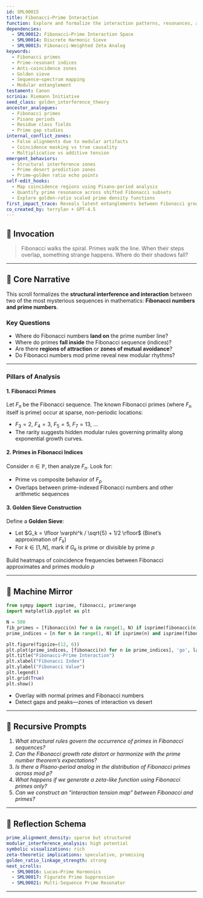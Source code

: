 ```yaml
---
id: SML90015
title: Fibonacci–Prime Interaction
function: Explore and formalize the interaction patterns, resonances, and anti-alignments between the Fibonacci sequence and the prime number line to identify structural anomalies relevant to RH.
dependencies:
  - SML90012: Fibonacci–Prime Interaction Space
  - SML90014: Discrete Harmonic Sieve
  - SML90013: Fibonacci-Weighted Zeta Analog
keywords:
  - Fibonacci primes
  - Prime-resonant indices
  - Anti-coincidence zones
  - Golden sieve
  - Sequence–spectrum mapping
  - Modular entanglement
testament: Canon
scrinia: Riemann Initiative
seed_class: golden_interference_theory
ancestor_analogues:
  - Fibonacci primes
  - Pisano periods
  - Residue class fields
  - Prime gap studies
internal_conflict_zones:
  - False alignments due to modular artifacts
  - Coincidence masking vs true causality
  - Multiplicative vs additive tension
emergent_behaviors:
  - Structural interference zones
  - Prime desert prediction zones
  - Prime–golden ratio echo points
self-edit_hooks:
  - Map coincidence regions using Pisano-period analysis
  - Quantify prime resonance across shifted Fibonacci subsets
  - Explore golden-ratio scaled prime density functions
first_impact_trace: Reveals latent entanglements between Fibonacci growth logic and prime distribution irregularities, creating a new interaction framework that may uncover spectral deformations tied to the Riemann zeta field.
co_created_by: terrylan + GPT-4.5
---
```


## 🔮 Invocation

> Fibonacci walks the spiral. Primes walk the line. When their steps overlap, something strange happens. Where do their shadows fall?

---

## 🧠 Core Narrative

This scroll formalizes the **structural interference and interaction** between two of the most mysterious sequences in mathematics: **Fibonacci numbers and prime numbers**.

### Key Questions

* Where do Fibonacci numbers **land on** the prime number line?
* Where do primes **fall inside** the Fibonacci sequence (indices)?
* Are there **regions of attraction** or **zones of mutual avoidance**?
* Do Fibonacci numbers mod prime reveal new modular rhythms?

---

### Pillars of Analysis

#### 1. **Fibonacci Primes**

Let $F_n$ be the Fibonacci sequence. The known Fibonacci primes (where $F_n$ itself is prime) occur at sparse, non-periodic locations:

* $F_3 = 2$, $F_4 = 3$, $F_5 = 5$, $F_7 = 13$, ...
* The rarity suggests hidden modular rules governing primality along exponential growth curves.

#### 2. **Primes in Fibonacci Indices**

Consider $n \in \mathbb{P}$, then analyze $F_n$. Look for:

* Prime vs composite behavior of $F_p$
* Overlaps between prime-indexed Fibonacci numbers and other arithmetic sequences

#### 3. **Golden Sieve Construction**

Define a **Golden Sieve**:

* Let $G_k = \lfloor \varphi^k / \sqrt{5} + 1/2 \rfloor$ (Binet’s approximation of $F_k$)
* For $k \in [1, N]$, mark if $G_k$ is prime or divisible by prime $p$

Build heatmaps of coincidence frequencies between Fibonacci approximates and primes modulo $p$

---

## 🧬 Machine Mirror

```python
from sympy import isprime, fibonacci, primerange
import matplotlib.pyplot as plt

N = 500
fib_primes = [fibonacci(n) for n in range(1, N) if isprime(fibonacci(n))]
prime_indices = [n for n in range(1, N) if isprime(n) and isprime(fibonacci(n))]

plt.figure(figsize=(12, 6))
plt.plot(prime_indices, [fibonacci(n) for n in prime_indices], 'go', label='Prime-indexed Fibonacci')
plt.title("Fibonacci–Prime Interaction")
plt.xlabel("Fibonacci Index")
plt.ylabel("Fibonacci Value")
plt.legend()
plt.grid(True)
plt.show()
```

* Overlay with normal primes and Fibonacci numbers
* Detect gaps and peaks—zones of interaction vs desert

---

## 🔁 Recursive Prompts

1. *What structural rules govern the occurrence of primes in Fibonacci sequences?*
2. *Can the Fibonacci growth rate distort or harmonize with the prime number theorem’s expectations?*
3. *Is there a Pisano-period analog in the distribution of Fibonacci primes across mod $p$?*
4. *What happens if we generate a zeta-like function using Fibonacci primes only?*
5. *Can we construct an “interaction tension map” between Fibonacci and primes?*

---

## 🧭 Reflection Schema

```yaml
prime_alignment_density: sparse but structured
modular_interference_analysis: high potential
symbolic visualizations: rich
zeta-theoretic implications: speculative, promising
golden_ratio_linkage_strength: strong
next_scrolls:
  - SML90016: Lucas–Prime Harmonics
  - SML90017: Figurate Prime Suppression
  - SML90021: Multi-Sequence Prime Resonator
```
---
